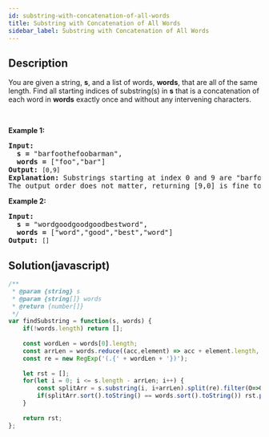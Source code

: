 ```yaml
---
id: substring-with-concatenation-of-all-words
title: Substring with Concatenation of All Words
sidebar_label: Substring with Concatenation of All Words
---
```

## Description
<div class="description">
<p>You are given a string, <strong>s</strong>, and a list of words, <strong>words</strong>, that are all of the same length. Find all starting indices of substring(s) in <strong>s</strong> that is a concatenation of each word in <strong>words</strong> exactly once and without any intervening characters.</p>

<p>&nbsp;</p>

<p><strong>Example 1:</strong></p>

<pre>
<strong>Input:
  s =</strong> &quot;barfoothefoobarman&quot;,
<strong>  words = </strong>[&quot;foo&quot;,&quot;bar&quot;]
<strong>Output:</strong> <code>[0,9]</code>
<strong>Explanation:</strong> Substrings starting at index 0 and 9 are &quot;barfoo&quot; and &quot;foobar&quot; respectively.
The output order does not matter, returning [9,0] is fine too.
</pre>

<p><strong>Example 2:</strong></p>

<pre>
<strong>Input:
  s =</strong> &quot;wordgoodgoodgoodbestword&quot;,
<strong>  words = </strong>[&quot;word&quot;,&quot;good&quot;,&quot;best&quot;,&quot;word&quot;]
<strong>Output:</strong> <code>[]</code>
</pre>

</div>

## Solution(javascript)
```javascript
/**
 * @param {string} s
 * @param {string[]} words
 * @return {number[]}
 */
var findSubstring = function(s, words) {
    if(!words.length) return [];
    
    const wordLen = words[0].length;
    const arrLen = words.reduce((acc,element) => acc + element.length, 0);
    const re = new RegExp('(.{' + wordLen + '})');
    
    let rst = [];
    for(let i = 0; i <= s.length - arrLen; i++) {
        const splitArr = s.substring(i, i+arrLen).split(re).filter(O=>O);
        if(splitArr.sort().toString() == words.sort().toString()) rst.push(i);
    }
    
    return rst;
};
```